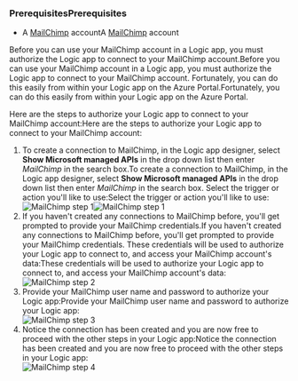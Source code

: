 ### <a name="prerequisites"></a><span data-ttu-id="8e2e1-101">Prerequisites</span><span class="sxs-lookup"><span data-stu-id="8e2e1-101">Prerequisites</span></span>
* <span data-ttu-id="8e2e1-102">A [MailChimp](https://www.MailChimp.com/) account</span><span class="sxs-lookup"><span data-stu-id="8e2e1-102">A [MailChimp](https://www.MailChimp.com/) account</span></span> 

<span data-ttu-id="8e2e1-103">Before you can use your MailChimp account in a Logic app, you must authorize the Logic app to connect to your MailChimp account.</span><span class="sxs-lookup"><span data-stu-id="8e2e1-103">Before you can use your MailChimp account in a Logic app, you must authorize the Logic app to connect to your MailChimp account.</span></span> <span data-ttu-id="8e2e1-104">Fortunately, you can do this easily from within your Logic app on the Azure Portal.</span><span class="sxs-lookup"><span data-stu-id="8e2e1-104">Fortunately, you can do this easily from within your Logic app on the Azure Portal.</span></span> 

<span data-ttu-id="8e2e1-105">Here are the steps to authorize your Logic app to connect to your MailChimp account:</span><span class="sxs-lookup"><span data-stu-id="8e2e1-105">Here are the steps to authorize your Logic app to connect to your MailChimp account:</span></span>

1. <span data-ttu-id="8e2e1-106">To create a connection to MailChimp, in the Logic app designer, select **Show Microsoft managed APIs** in the drop down list then enter *MailChimp* in the search box.</span><span class="sxs-lookup"><span data-stu-id="8e2e1-106">To create a connection to MailChimp, in the Logic app designer, select **Show Microsoft managed APIs** in the drop down list then enter *MailChimp* in the search box.</span></span> <span data-ttu-id="8e2e1-107">Select the trigger or action you'll like to use:</span><span class="sxs-lookup"><span data-stu-id="8e2e1-107">Select the trigger or action you'll like to use:</span></span>  
   <span data-ttu-id="8e2e1-108">![MailChimp step 1](https://docstestmedia1.blob.core.windows.net/azure-media/includes/media/connectors-create-api-mailchimp/mailchimp-1.png)</span><span class="sxs-lookup"><span data-stu-id="8e2e1-108">![MailChimp step 1](https://docstestmedia1.blob.core.windows.net/azure-media/includes/media/connectors-create-api-mailchimp/mailchimp-1.png)</span></span>
2. <span data-ttu-id="8e2e1-109">If you haven't created any connections to MailChimp before, you'll get prompted to provide your MailChimp credentials.</span><span class="sxs-lookup"><span data-stu-id="8e2e1-109">If you haven't created any connections to MailChimp before, you'll get prompted to provide your MailChimp credentials.</span></span> <span data-ttu-id="8e2e1-110">These credentials will be used to authorize your Logic app to connect to, and access your MailChimp account's data:</span><span class="sxs-lookup"><span data-stu-id="8e2e1-110">These credentials will be used to authorize your Logic app to connect to, and access your MailChimp account's data:</span></span>  
   ![MailChimp step 2](https://docstestmedia1.blob.core.windows.net/azure-media/includes/media/connectors-create-api-mailchimp/mailchimp-2.png)
3. <span data-ttu-id="8e2e1-112">Provide your MailChimp user name and password to authorize your Logic app:</span><span class="sxs-lookup"><span data-stu-id="8e2e1-112">Provide your MailChimp user name and password to authorize your Logic app:</span></span>  
   ![MailChimp step 3](https://docstestmedia1.blob.core.windows.net/azure-media/includes/media/connectors-create-api-mailchimp/mailchimp-3.png)   
4. <span data-ttu-id="8e2e1-114">Notice the connection has been created and you are now free to proceed with the other steps in your Logic app:</span><span class="sxs-lookup"><span data-stu-id="8e2e1-114">Notice the connection has been created and you are now free to proceed with the other steps in your Logic app:</span></span>  
   ![MailChimp step 4](https://docstestmedia1.blob.core.windows.net/azure-media/includes/media/connectors-create-api-mailchimp/mailchimp-4.png)





